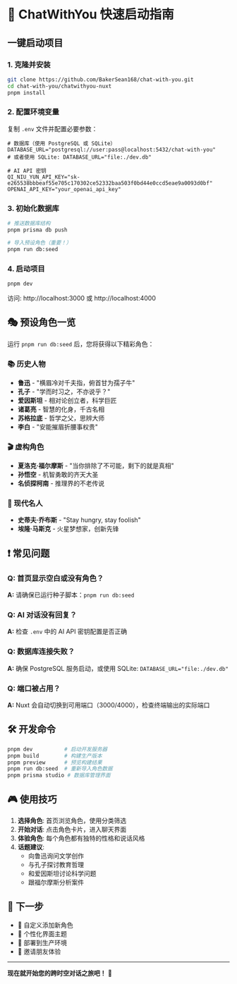 # 🚀 ChatWithYou 快速启动指南

## 一键启动项目

### 1. 克隆并安装
```bash
git clone https://github.com/BakerSean168/chat-with-you.git
cd chat-with-you/chatwithyou-nuxt
pnpm install
```

### 2. 配置环境变量
复制 `.env` 文件并配置必要参数：
```env
# 数据库（使用 PostgreSQL 或 SQLite）
DATABASE_URL="postgresql://user:pass@localhost:5432/chat-with-you"
# 或者使用 SQLite: DATABASE_URL="file:./dev.db"

# AI API 密钥
QI_NIU_YUN_API_KEY="sk-e265538bbbeaf55e705c170302ce52332baa503f0bd44e0ccd5eae9a0093d0bf"
OPENAI_API_KEY="your_openai_api_key"
```

### 3. 初始化数据库
```bash
# 推送数据库结构
pnpm prisma db push

# 导入预设角色（重要！）
pnpm run db:seed
```

### 4. 启动项目
```bash
pnpm dev
```

访问: http://localhost:3000 或 http://localhost:4000

## 🎭 预设角色一览

运行 `pnpm run db:seed` 后，您将获得以下精彩角色：

### 📚 历史人物
- **鲁迅** - "横眉冷对千夫指，俯首甘为孺子牛"
- **孔子** - "学而时习之，不亦说乎？"  
- **爱因斯坦** - 相对论创立者，科学巨匠
- **诸葛亮** - 智慧的化身，千古名相
- **苏格拉底** - 哲学之父，思辨大师
- **李白** - "安能摧眉折腰事权贵"

### 🎬 虚构角色
- **夏洛克·福尔摩斯** - "当你排除了不可能，剩下的就是真相"
- **孙悟空** - 机智勇敢的齐天大圣
- **名侦探柯南** - 推理界的不老传说

### 🌟 现代名人  
- **史蒂夫·乔布斯** - "Stay hungry, stay foolish"
- **埃隆·马斯克** - 火星梦想家，创新先锋

## ❗ 常见问题

### Q: 首页显示空白或没有角色？
**A:** 请确保已运行种子脚本：`pnpm run db:seed`

### Q: AI 对话没有回复？
**A:** 检查 `.env` 中的 AI API 密钥配置是否正确

### Q: 数据库连接失败？
**A:** 确保 PostgreSQL 服务启动，或使用 SQLite: `DATABASE_URL="file:./dev.db"`

### Q: 端口被占用？
**A:** Nuxt 会自动切换到可用端口（3000/4000），检查终端输出的实际端口

## 🛠️ 开发命令

```bash
pnpm dev          # 启动开发服务器
pnpm build        # 构建生产版本  
pnpm preview      # 预览构建结果
pnpm run db:seed  # 重新导入角色数据
pnpm prisma studio # 数据库管理界面
```

## 🎮 使用技巧

1. **选择角色**: 首页浏览角色，使用分类筛选
2. **开始对话**: 点击角色卡片，进入聊天界面
3. **体验角色**: 每个角色都有独特的性格和说话风格
4. **话题建议**: 
   - 向鲁迅询问文学创作
   - 与孔子探讨教育哲理
   - 和爱因斯坦讨论科学问题
   - 跟福尔摩斯分析案件

## 🎯 下一步

- 🔧 自定义添加新角色
- 🎨 个性化界面主题  
- 📱 部署到生产环境
- 🤝 邀请朋友体验

---

**现在就开始您的跨时空对话之旅吧！** 🚀